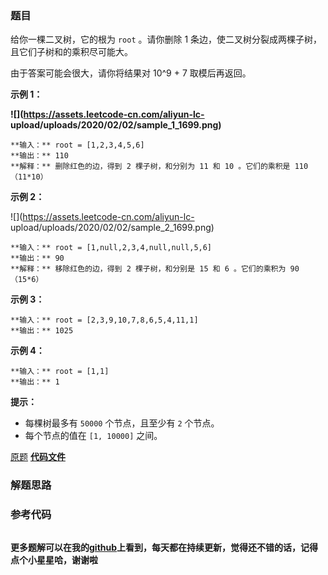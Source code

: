 ### 题目
给你一棵二叉树，它的根为 `root` 。请你删除 1 条边，使二叉树分裂成两棵子树，且它们子树和的乘积尽可能大。

由于答案可能会很大，请你将结果对 10^9 + 7 取模后再返回。



**示例 1：**

**![](https://assets.leetcode-cn.com/aliyun-lc-
upload/uploads/2020/02/02/sample_1_1699.png)**

    
    
    **输入：** root = [1,2,3,4,5,6]
    **输出：** 110
    **解释：** 删除红色的边，得到 2 棵子树，和分别为 11 和 10 。它们的乘积是 110 （11*10）
    

**示例 2：**

![](https://assets.leetcode-cn.com/aliyun-lc-
upload/uploads/2020/02/02/sample_2_1699.png)

    
    
    **输入：** root = [1,null,2,3,4,null,null,5,6]
    **输出：** 90
    **解释：** 移除红色的边，得到 2 棵子树，和分别是 15 和 6 。它们的乘积为 90 （15*6）
    

**示例 3：**

    
    
    **输入：** root = [2,3,9,10,7,8,6,5,4,11,1]
    **输出：** 1025
    

**示例 4：**

    
    
    **输入：** root = [1,1]
    **输出：** 1
    



**提示：**

  * 每棵树最多有 `50000` 个节点，且至少有 `2` 个节点。
  * 每个节点的值在 `[1, 10000]` 之间。

[原题](https://leetcode-cn.com/problems/maximum-product-of-splitted-binary-tree/)    **[代码文件]()**


### 解题思路




### 参考代码

```go


```




**更多题解可以在我的[github](https://github.com/LZH139/leetcode_Go)上看到，每天都在持续更新，觉得还不错的话，记得点个小星星哈，谢谢啦**
